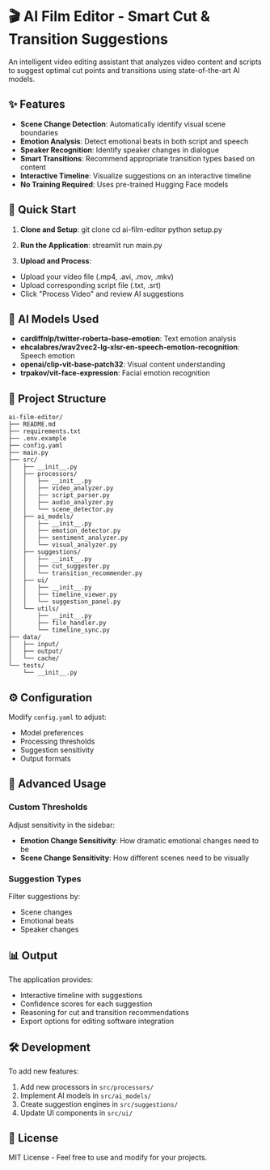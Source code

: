 # 🎬 AI Film Editor - Smart Cut & Transition Suggestions

An intelligent video editing assistant that analyzes video content and scripts to suggest optimal cut points and transitions using state-of-the-art AI models.

## ✨ Features

- **Scene Change Detection**: Automatically identify visual scene boundaries
- **Emotion Analysis**: Detect emotional beats in both script and speech
- **Speaker Recognition**: Identify speaker changes in dialogue
- **Smart Transitions**: Recommend appropriate transition types based on content
- **Interactive Timeline**: Visualize suggestions on an interactive timeline
- **No Training Required**: Uses pre-trained Hugging Face models

## 🚀 Quick Start

1. **Clone and Setup**:
git clone <your-repo-url>
cd ai-film-editor
python setup.py


2. **Run the Application**:
streamlit run main.py

3. **Upload and Process**:
- Upload your video file (.mp4, .avi, .mov, .mkv)
- Upload corresponding script file (.txt, .srt)
- Click "Process Video" and review AI suggestions

## 🤖 AI Models Used

- **cardiffnlp/twitter-roberta-base-emotion**: Text emotion analysis
- **ehcalabres/wav2vec2-lg-xlsr-en-speech-emotion-recognition**: Speech emotion
- **openai/clip-vit-base-patch32**: Visual content understanding
- **trpakov/vit-face-expression**: Facial emotion recognition

## 📁 Project Structure
```
ai-film-editor/
├── README.md
├── requirements.txt
├── .env.example
├── config.yaml
├── main.py
├── src/
│   ├── __init__.py
│   ├── processors/
│   │   ├── __init__.py
│   │   ├── video_analyzer.py
│   │   ├── script_parser.py
│   │   ├── audio_analyzer.py
│   │   └── scene_detector.py
│   ├── ai_models/
│   │   ├── __init__.py
│   │   ├── emotion_detector.py
│   │   ├── sentiment_analyzer.py
│   │   └── visual_analyzer.py
│   ├── suggestions/
│   │   ├── __init__.py
│   │   ├── cut_suggester.py
│   │   └── transition_recommender.py
│   ├── ui/
│   │   ├── __init__.py
│   │   ├── timeline_viewer.py
│   │   └── suggestion_panel.py
│   └── utils/
│       ├── __init__.py
│       ├── file_handler.py
│       └── timeline_sync.py
├── data/
│   ├── input/
│   ├── output/
│   └── cache/
└── tests/
    └── __init__.py
```

## ⚙️ Configuration

Modify `config.yaml` to adjust:
- Model preferences
- Processing thresholds
- Suggestion sensitivity
- Output formats

## 🔧 Advanced Usage

### Custom Thresholds
Adjust sensitivity in the sidebar:
- **Emotion Change Sensitivity**: How dramatic emotional changes need to be
- **Scene Change Sensitivity**: How different scenes need to be visually

### Suggestion Types
Filter suggestions by:
- Scene changes
- Emotional beats
- Speaker changes

## 📊 Output

The application provides:
- Interactive timeline with suggestions
- Confidence scores for each suggestion
- Reasoning for cut and transition recommendations
- Export options for editing software integration

## 🛠️ Development

To add new features:
1. Add new processors in `src/processors/`
2. Implement AI models in `src/ai_models/`
3. Create suggestion engines in `src/suggestions/`
4. Update UI components in `src/ui/`

## 📝 License

MIT License - Feel free to use and modify for your projects.
